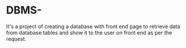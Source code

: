 # DBMS-
It's a project of creating a database with front end page to retrieve data from database tables and show it to the user on front end as per the request.
